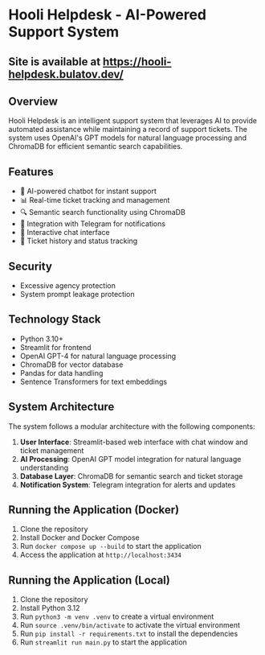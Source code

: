 # Hooli Helpdesk - AI-Powered Support System

## Site is available at https://hooli-helpdesk.bulatov.dev/

## Overview

Hooli Helpdesk is an intelligent support system that leverages AI to provide automated assistance while maintaining a record of support tickets. The system uses OpenAI's GPT models for natural language processing and ChromaDB for efficient semantic search capabilities.

## Features

- 🤖 AI-powered chatbot for instant support
- 📊 Real-time ticket tracking and management
- 🔍 Semantic search functionality using ChromaDB
- 🔄 Integration with Telegram for notifications
- 💬 Interactive chat interface
- 📝 Ticket history and status tracking

## Security

- Excessive agency protection
- System prompt leakage protection

## Technology Stack

- Python 3.10+
- Streamlit for frontend
- OpenAI GPT-4 for natural language processing
- ChromaDB for vector database
- Pandas for data handling
- Sentence Transformers for text embeddings

## System Architecture

The system follows a modular architecture with the following components:

1. **User Interface**: Streamlit-based web interface with chat window and ticket management
2. **AI Processing**: OpenAI GPT model integration for natural language understanding
3. **Database Layer**: ChromaDB for semantic search and ticket storage
4. **Notification System**: Telegram integration for alerts and updates

## Running the Application (Docker)

1. Clone the repository
2. Install Docker and Docker Compose
3. Run `docker compose up --build` to start the application
4. Access the application at `http://localhost:3434`

## Running the Application (Local)

1. Clone the repository
2. Install Python 3.12
3. Run `python3 -m venv .venv` to create a virtual environment
4. Run `source .venv/bin/activate` to activate the virtual environment
5. Run `pip install -r requirements.txt` to install the dependencies
6. Run `streamlit run main.py` to start the application
